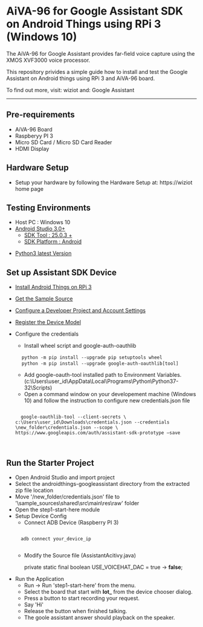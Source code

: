 # AiVA-96 for Google Assistant SDK on Android Things using RPi 3 (Windows 10)


The AiVA-96 for Google Assistant provides far-field voice capture using the XMOS XVF3000 voice processor.

This repository privides a simple guide how to install and test the Google Assistant on Android things using RPi 3 and AiVA-96 board. 

To find out more, visit: <a ref = "https://wiziot">wiziot</a>
and: <a ref ="https://developers.google.com/assistant/sdk/guides/library/python/?hl=en">  Google Assistant</a>

---
## Pre-requirements

* AiVA-96 Board
* Raspberyy PI 3
* Micro SD Card / Micro SD Card Reader
* HDMI Display 
## Hardware Setup
* Setup your hardware by following the Hardware Setup at: https://wiziot home page
## Testing Environments
* Host PC : Windows 10
* [Android Studio 3.0+][android_stduio]
    * [SDK Tool : 25.0.3 +][adnroid_sdk_manager]    
    * [SDK Platform : Android][adnroid_sdk_manager]

[android_stduio]:https://developer.android.com/studio/
[adnroid_sdk_manager]:https://developer.android.com/studio/intro/update#sdk-manager

* <a href = "https://www.python.org/getit/"> Python3 latest Version</a>

## Set up Assistant SDK Device
* <a href = "https://developer.android.com/things/hardware/raspberrypi"> Install Android Things on RPi 3</a>
* <a href = "https://github.com/googlecodelabs/androidthings-googleassistant/archive/master.zip">Get the Sample Source</a>

* <a href = "https://developers.google.com/assistant/sdk/guides/library/python/embed/config-dev-project-and-account">Configure a Developer Project and Account Settings</a>
* <a href = "https://developers.google.com/assistant/sdk/guides/library/python/embed/register-device">Register the Device Model</a>

* Configure the credentials
    * Install wheel script and google-auth-oauthlib
    <pre>
    <code>python -m pip install --upgrade pip setuptools wheel</code> 
    <code>python -m pip install --upgrade google-auth-oauthlib[tool] </code> </pre>

    * Add google-oauth-tool installed path to Environment Variables.
    (c:\Users\user_id\AppData\Local\Programs\Python\Python37-32\Scripts\)
    * Open a command window on your developement machine (Windows 10) and follow the instruction to configure new credentials.json file
    <pre><code>
    google-oauthlib-tool --client-secrets \ c:\Users\user_id\Downloads\credentials.json --credentials \new_folder\credentials.json --scope \ https://www.googleapis.com/auth/assistant-sdk-prototype –save 
    </code>
    </pre>


## Run the Starter Project
* Open Android Studio and import project
* Select the androidthings-googleassistant directory from the extracted zip file location
* Move '/new_folder/credentials.json' file to '\sample_sources\shared\src\main\res\raw\' folder 
* Open the step1-start-here module
* Setup Device Config
    * Connect ADB Device (Raspberry PI 3)
    <pre><code>
    adb connect your_device_ip    
    </code></pre>
    * Modify the Source file (AssistantAcitivy.java)

        private static final boolean USE_VOICEHAT_DAC = true → **false**; 
* Run the Application 
    * Run -> Run 'step1-start-here' from the menu.
    * Select the board that start with **Iot_** from the device chooser dialog. 
    * Press a button to start recording your request.
    * Say 'Hi'
    * Release the button when finished talking.
    * The goole assistant answer should playback on the speaker.





 










